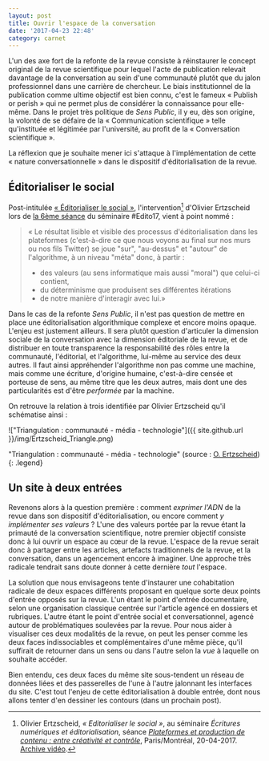 ```yaml
---
layout: post
title: Ouvrir l'espace de la conversation
date: '2017-04-23 22:48'
category: carnet
---
```


L'un des axe fort de la refonte de la revue consiste à réinstaurer le concept original de la revue scientifique pour lequel l'acte de publication relevait davantage de la conversation au sein d'une communauté plutôt que du jalon professionnel dans une carrière de chercheur. Le biais institutionnel de la publication comme ultime objectif est bien connu, c'est le fameux « Publish or perish » qui ne permet plus de considérer la connaissance pour elle-même. Dans le projet très politique de _Sens Public_, il y eu, dès son origine, la volonté de se défaire de la « Communication scientifique » telle qu'instituée et légitimée par l'université, au profit de la « Conversation scientifique ».

La réflexion que je souhaite mener ici s'attaque à l'implémentation de cette « nature conversationnelle » dans le dispositif d'éditorialisation de la revue.

## Éditorialiser le social

Post-intitulée [« Éditorialiser le social »](http://affordance.typepad.com//mon_weblog/2017/04/editorialiser-social.html), l'intervention[^seanceSeminaire] d'Olivier Ertzscheid lors de [la 6ème séance](http://seminaire.sens-public.org/spip.php?article67) du séminaire #Edito17, vient à point nommé :

> « Le résultat lisible et visible des processus d'éditorialisation dans les plateformes (c'est-à-dire ce que nous voyons au final sur nos murs ou nos fils Twitter) se joue "sur", "au-dessus" et "autour" de l'algorithme, à un niveau "méta" donc, à partir :
>
>  * des valeurs (au sens informatique mais aussi "moral") que celui-ci contient,
>  * du déterminisme que produisent ses différentes itérations
>  * de notre manière d'interagir avec lui.»

Dans le cas de la refonte _Sens Public_, il n'est pas question de mettre en place une éditorialisation algorithmique complexe et encore moins opaque. L'enjeu est justement ailleurs. Il sera plutôt question d'articuler la dimension sociale de la conversation avec la dimension éditoriale de la revue, et de distribuer en toute transparence la responsabilité des rôles entre la communauté, l'éditorial, et l'algorithme, lui-même au service des deux autres. Il faut ainsi appréhender l'algorithme non pas comme une machine, mais comme une écriture, d'origine humaine, c'est-à-dire censée et porteuse de sens, au même titre que les deux autres, mais dont une des particularités est d'être _performée_ par la machine.

On retrouve la relation à trois identifiée par Olivier Ertzscheid qu'il schématise ainsi :

!["Triangulation : communauté - média - technologie"]({{ site.github.url }}/img/Ertzscheid_Triangle.png)

"Triangulation : communauté - média - technologie" (source : [O. Ertzscheid](https://www.slideshare.net/olivier/editorialisation))
{: .legend}

## Un site à deux entrées

Revenons alors à la question première : comment _exprimer l'ADN_ de la revue dans son dispositif d'éditorialisation, ou encore comment _y implémenter ses valeurs_ ? L'une des valeurs portée par la revue  étant la primauté de la conversation scientifique, notre premier objectif consiste donc à lui ouvrir un espace au cœur de la revue. L'espace de la revue serait donc à partager entre les articles, artefacts traditionnels de la revue, et la conversation, dans un agencement encore à imaginer. Une approche très radicale tendrait sans doute donner à cette dernière _tout_ l'espace.

La solution que nous envisageons tente d'instaurer une cohabitation radicale de deux espaces différents proposant en quelque sorte deux points d'entrée opposés sur la revue. L'un étant le point d'entrée documentaire, selon une organisation classique centrée sur l'article agencé en dossiers et rubriques. L'autre étant le point d'entrée social et conversationnel, agencé autour de problématiques soulevées par la revue. Pour nous aider à visualiser ces deux modalités de la revue, on peut les penser comme les deux faces indissociables et complémentaires d'une même pièce, qu'il suffirait de retourner dans un sens ou dans l'autre selon la _vue_ à laquelle on souhaite accéder.

Bien entendu, ces deux faces du même site sous-tendent un réseau de données liées et des passerelles de l'une à l'autre jalonnant les interfaces du site. C'est tout l'enjeu de cette éditorialisation à double entrée, dont nous allons tenter d'en dessiner les contours (dans un prochain post).

[^seanceSeminaire]: Olivier Ertzscheid, _« Editorialiser le social »_, au séminaire _Écritures numériques et éditorialisation_, séance [_Plateformes et production de contenu : entre créativité et contrôle_](http://seminaire.sens-public.org/spip.php?article67), Paris/Montréal, 20-04-2017. [Archive vidéo](https://www.youtube.com/watch?v=DcIV3BymM2Q).
